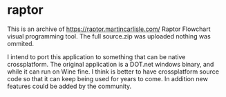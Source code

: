 # raptor

This is an archive of https://raptor.martincarlisle.com/ Raptor Flowchart visual programming tool. The full source.zip was uploaded nothing was ommited.

I intend to port this application to something that can be native crossplatform. The original application is a DOT.net windows binary, and while it can run on Wine fine. I think is better to have crossplatform source code so that it can keep being used for years to come. In addition new features could be added by the community. 
